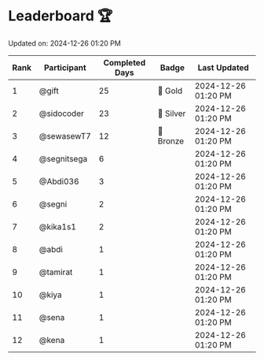 # Leaderboard 🏆

Updated on: 2024-12-26 01:20 PM

| Rank | Participant       | Completed Days | Badge      | Last Updated         |
|------|-------------------|----------------|------------|----------------------|
| 1    | @gift             | 25             | 🏅 Gold     | 2024-12-26 01:20 PM |
| 2    | @sidocoder        | 23             | 🥈 Silver   | 2024-12-26 01:20 PM |
| 3    | @sewasewT7        | 12             | 🥉 Bronze   | 2024-12-26 01:20 PM |
| 4    | @segnitsega       | 6              |            | 2024-12-26 01:20 PM |
| 5    | @Abdi036          | 3              |            | 2024-12-26 01:20 PM |
| 6    | @segni            | 2              |            | 2024-12-26 01:20 PM |
| 7    | @kika1s1          | 2              |            | 2024-12-26 01:20 PM |
| 8    | @abdi             | 1              |            | 2024-12-26 01:20 PM |
| 9    | @tamirat          | 1              |            | 2024-12-26 01:20 PM |
| 10   | @kiya             | 1              |            | 2024-12-26 01:20 PM |
| 11   | @sena             | 1              |            | 2024-12-26 01:20 PM |
| 12   | @kena             | 1              |            | 2024-12-26 01:20 PM |
